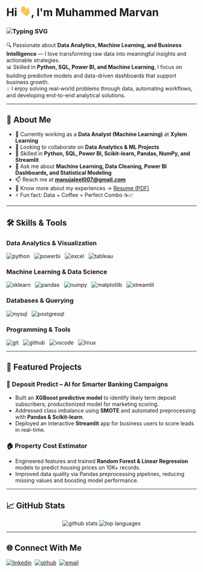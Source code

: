 # Hi <img src="https://github.com/ABSphreak/ABSphreak/blob/master/gifs/Hi.gif" width="30px">, I'm Muhammed Marvan  
### ![Typing SVG](https://readme-typing-svg.herokuapp.com?font=Fira+Code&size=28&duration=3000&pause=1000&color=00C7A9&width=500&lines=Data+Analyst;Machine+Learning+Enthusiast;Data+Driven+Problem+Solver)

🔍 Passionate about **Data Analytics, Machine Learning, and Business Intelligence** — I love transforming raw data into meaningful insights and actionable strategies.  
📊 Skilled in **Python, SQL, Power BI, and Machine Learning**, I focus on building predictive models and data-driven dashboards that support business growth.  
💡 I enjoy solving real-world problems through data, automating workflows, and developing end-to-end analytical solutions.  

---

## 🌟 About Me  

- 🔭 Currently working as a **Data Analyst (Machine Learning)** at **Xylem Learning**  
- 👯 Looking to collaborate on **Data Analytics & ML Projects**  
- 🌱 Skilled in **Python, SQL, Power BI, Scikit-learn, Pandas, NumPy, and Streamlit**  
- 💬 Ask me about **Machine Learning, Data Cleaning, Power BI Dashboards, and Statistical Modeling**  
- 📫 Reach me at **manujaleel007@gmail.com**  
- 📄 Know more about my experiences → [Resume (PDF)](MuhammedMarwanPK_DataAnalyst.pdf)  
- ⚡ Fun fact: Data + Coffee = Perfect Combo ☕📈  

---

## 🛠️ Skills & Tools  

### Data Analytics & Visualization  
<p>
  <img src="https://skillicons.dev/icons?i=python" alt="python" /> &nbsp;
  <img src="https://skillicons.dev/icons?i=powerbi" alt="powerbi" /> &nbsp;
  <img src="https://skillicons.dev/icons?i=excel" alt="excel" /> &nbsp;
  <img src="https://skillicons.dev/icons?i=tableau" alt="tableau" /> &nbsp;
</p>

### Machine Learning & Data Science  
<p>
  <img src="https://skillicons.dev/icons?i=sklearn" alt="sklearn" /> &nbsp;
  <img src="https://skillicons.dev/icons?i=pandas" alt="pandas" /> &nbsp;
  <img src="https://skillicons.dev/icons?i=numpy" alt="numpy" /> &nbsp;
  <img src="https://skillicons.dev/icons?i=matplotlib" alt="matplotlib" /> &nbsp;
  <img src="https://skillicons.dev/icons?i=streamlit" alt="streamlit" /> &nbsp;
</p>

### Databases & Querying  
<p>
  <img src="https://skillicons.dev/icons?i=mysql" alt="mysql" /> &nbsp;
  <img src="https://skillicons.dev/icons?i=postgresql" alt="postgresql" /> &nbsp;
</p>

### Programming & Tools  
<p>
  <img src="https://skillicons.dev/icons?i=git" alt="git" /> &nbsp;
  <img src="https://skillicons.dev/icons?i=github" alt="github" /> &nbsp;
  <img src="https://skillicons.dev/icons?i=vscode" alt="vscode" /> &nbsp;
  <img src="https://skillicons.dev/icons?i=linux" alt="linux" />
</p>

---

## 🚀 Featured Projects  

### 🧠 Deposit Predict – AI for Smarter Banking Campaigns  
- Built an **XGBoost predictive model** to identify likely term deposit subscribers; productionized model for marketing scoring.  
- Addressed class imbalance using **SMOTE** and automated preprocessing with **Pandas & Scikit-learn**.  
- Deployed an interactive **Streamlit** app for business users to score leads in real-time.

### 🏠 Property Cost Estimator  
- Engineered features and trained **Random Forest & Linear Regression** models to predict housing prices on 10K+ records.  
- Improved data quality via Pandas preprocessing pipelines, reducing missing values and boosting model performance.

---

## 📈 GitHub Stats  

<p align="center">
  <img src="https://github-readme-stats.vercel.app/api?username=Marvan-IT&show_icons=true&theme=radical" height="150" alt="github stats"/>
  <img src="https://github-readme-stats.vercel.app/api/top-langs/?username=Marvan-IT&layout=compact&theme=radical" height="150" alt="top languages"/>
</p>

---

## 🌐 Connect With Me  

<p>
  <a href="https://www.linkedin.com/in/muhdmarvan" target="_blank" rel="noopener noreferrer"><img src="https://skillicons.dev/icons?i=linkedin" alt="linkedin" /></a>&nbsp;
  <a href="https://github.com/Marvan-IT" target="_blank" rel="noopener noreferrer"><img src="https://skillicons.dev/icons?i=github" alt="github" /></a>&nbsp;
  <a href="mailto:manujaleel007@gmail.com" target="_blank" rel="noopener noreferrer"><img src="https://skillicons.dev/icons?i=gmail" alt="email" /></a>
</p>
